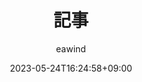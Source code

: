---
title: 記事
author: eawind
type: page
date: 2023-05-24T16:24:58+09:00
description: ユーラシアの風に吹かれて、旅、音楽、その他日常の記録
---